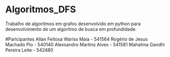 # Algoritmos_DFS
Trabalho de algoritmos em grafos desenvolvido em python para desenvolvimento de um algoritmo de busca em profundidade.

#Paricipantes
Allan Feitosa Wariss Maia - 541564
Rogério de Jesus Machado Pio - 540140
Alexsandro Martins Alves - 541581
Mahatma Gandhi Pereira Leite - 542480